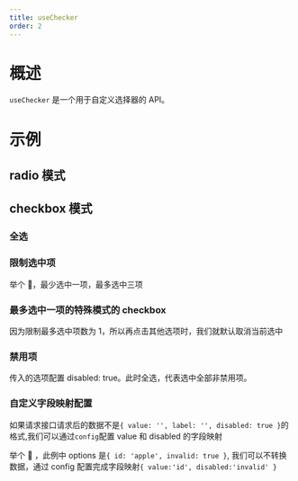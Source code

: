 ```yaml
---
title: useChecker
order: 2
---
```


# 概述

`useChecker` 是一个用于自定义选择器的 API。

# 示例

## radio 模式

<demo src="./../demo/useChecker/DemoRadio.vue"></demo>

## checkbox 模式

### 全选

<demo src="./../demo/useChecker/DemoCheckBoxAll.vue"></demo>

### 限制选中项

举个 🌰，最少选中一项，最多选中三项

<demo src="./../demo/useChecker/DemoCheckBoxLimit.vue"></demo>

### 最多选中一项的特殊模式的 checkbox

因为限制最多选中项数为 1，所以再点击其他选项时，我们就默认取消当前选中

<demo src="./../demo/useChecker/DemoCheckBoxLimitOne.vue"></demo>

### 禁用项

传入的选项配置 disabled: true。此时全选，代表选中全部非禁用项。

<demo src="./../demo/useChecker/DemoCheckBoxDisabled.vue"></demo>

### 自定义字段映射配置

如果请求接口请求后的数据不是`{ value: '', label: '', disabled: true }`的格式,我们可以通过`config`配置 value 和 disabled 的字段映射

举个 🌰 ，此例中 options 是`{ id: 'apple', invalid: true }`, 我们可以不转换数据，通过 config 配置完成字段映射`{ value:'id', disabled:'invalid' }`

<demo src="./../demo/useChecker/DemoCheckBoxConfig.vue"></demo>
